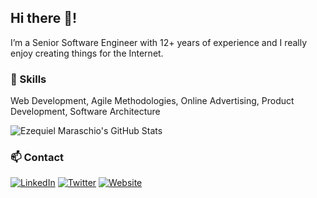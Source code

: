 ## Hi there 👋!

I’m a Senior Software Engineer with 12+ years of experience and I really enjoy creating things for the Internet.

### 🧰 Skills

Web Development, Agile Methodologies, Online Advertising, Product Development, Software Architecture

![Ezequiel Maraschio's GitHub Stats](https://github-readme-stats.vercel.app/api?username=emaraschio&theme=dark&count_private=true&show_icons=true&hide=contribs)


### 📫 Contact

[![LinkedIn](https://img.shields.io/badge/LinkedIn-%230077B5.svg?logo=linkedin&logoColor=white&style=for-the-badge)](https://www.linkedin.com/in/emaraschio/) [![Twitter](https://img.shields.io/twitter/follow/emaraschio?color=%231DA1F2&label=Follow%20me&logo=Twitter&style=for-the-badge)](https://twitter.com/emaraschio) [![Website](https://img.shields.io/badge/-Website-lightgrey?style=for-the-badge)](https://maraschio.com/)
